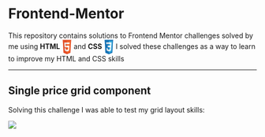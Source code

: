 # Frontend-Mentor
This repository contains solutions to Frontend Mentor challenges solved by me using 
**HTML** <img align="center" alt="Enoque-HTML" height="30" width="20" src="https://raw.githubusercontent.com/devicons/devicon/master/icons/html5/html5-original.svg"> 
and **CSS** <img align="center" alt="Enoque-CSS" height="30" width="20" src="https://raw.githubusercontent.com/devicons/devicon/master/icons/css3/css3-original.svg">
I solved these challenges as a way to learn to improve my HTML and CSS skills
<br>
<hr>

## Single price grid component
Solving this challenge I was able to test my grid layout skills:
<br>

<img width="700em" src="https://user-images.githubusercontent.com/98264322/182447717-cd4dbcfc-ec6b-4c66-8b6a-294409129721.png">
